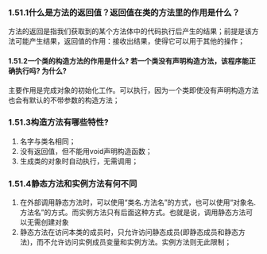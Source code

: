 ### 1.51.1什么是方法的返回值？返回值在类的方法里的作用是什么？

方法的返回是指我们获取到的某个方法体中的代码执行后产生的结果；前提是该方法可能产生结果，返回值的作用：接收出结果，使得它可以用于其他的操作； 

#### 1.51.2一个类的构造方法的作用是什么? 若一个类没有声明构造方法，该程序能正确执行吗? 为什么?

主要作用是完成对象的初始化工作。可以执行，因为一个类即使没有声明构造方法也会有默认的不带参数的构造方法；

### 1.51.3构造方法有哪些特性?

1. 名字与类名相同；
2. 没有返回值，但不能用void声明构造函数；
3. 生成类的对象时自动执行，无需调用；

### 1.51.4静态方法和实例方法有何不同

1. 在外部调用静态方法时，可以使用“类名.方法名”的方式，也可以使用“对象名.方法名”的方式。而实例方法只有后面这种方式。也就是说，调用静态方法可以无需创建对象
2. 静态方法在访问本类的成员时，只允许访问静态成员(即静态成员和静态方法)，而不允许访问实例成员变量和实例方法。实例方法则无此限制；
